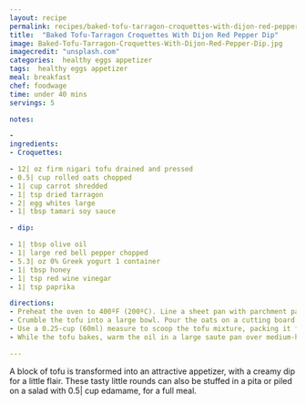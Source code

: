 ```yaml
---
layout: recipe
permalink: recipes/baked-tofu-tarragon-croquettes-with-dijon-red-pepper-dip
title:  "Baked Tofu-Tarragon Croquettes With Dijon Red Pepper Dip"
image: Baked-Tofu-Tarragon-Croquettes-With-Dijon-Red-Pepper-Dip.jpg
imagecredit: "unsplash.com"
categories:  healthy eggs appetizer
tags:  healthy eggs appetizer
meal: breakfast
chef: foodwage
time: under 40 mins
servings: 5

notes:

- 
ingredients:
- Croquettes:

- 12| oz firm nigari tofu drained and pressed
- 0.5| cup rolled oats chopped
- 1| cup carrot shredded
- 1| tsp dried tarragon
- 2| egg whites large
- 1| tbsp tamari soy sauce

- dip:

- 1| tbsp olive oil
- 1| large red bell pepper chopped
- 5.3| oz 0% Greek yogurt 1 container
- 1| tbsp honey
- 1| tsp red wine vinegar
- 1| tsp paprika

directions:
- Preheat the oven to 400ºF (200ºC). Line a sheet pan with parchment paper and reserve. Wrap the tofu in a thick kitchen towel and press by placing a heavy pot on top for a few minutes.
- Crumble the tofu into a large bowl. Pour the oats on a cutting board and chop into small pieces, then scrape into the bowl with the tofu and stir. Add the carrots, tarragon, egg whites, tamari and mix, using your hands to crush the tofu so it forms a mixture that holds together.
- Use a 0.25-cup (60ml) measure to scoop the tofu mixture, packing it firmly. Tap the cup to drop each portion on to the parchment-lined pan, and flatten each to 0.75-inch (1.9cm) thick with your palm. Bake for 20 minutes, until the tofu croquettes are browned and firm when pressed.
- While the tofu bakes, warm the oil in a large saute pan over medium-high heat. Add the peppers and stir, reducing the heat to medium when they start to sizzle. Cook, stirring until the peppers are tender, about 5 minutes. Transfer the peppers and oil to a food processor or blender and process to puree. When smooth, add the yogurt, honey, vinegar and paprika and process until creamy. Transfer to a small bowl.

---
```


A block of tofu is transformed into an attractive appetizer, with a creamy dip for a little flair. These tasty little rounds can also be stuffed in a pita or piled on a salad with 0.5| cup edamame, for a full meal.
